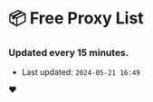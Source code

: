 # :package: Free Proxy List
### Updated every 15 minutes.

- Last updated: `2024-05-21 16:49`

:heart:
